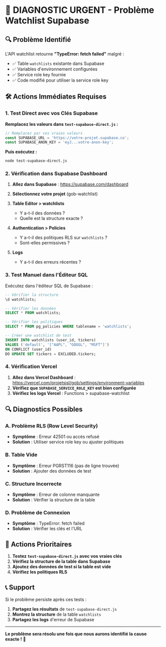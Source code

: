 # 🚨 DIAGNOSTIC URGENT - Problème Watchlist Supabase

## 🔍 Problème Identifié

L'API watchlist retourne **"TypeError: fetch failed"** malgré :
- ✅ Table `watchlists` existante dans Supabase
- ✅ Variables d'environnement configurées
- ✅ Service role key fournie
- ✅ Code modifié pour utiliser la service role key

## 🛠️ Actions Immédiates Requises

### 1. **Test Direct avec vos Clés Supabase**

**Remplacez les valeurs dans `test-supabase-direct.js` :**

```javascript
// Remplacez par vos vraies valeurs
const SUPABASE_URL = 'https://votre-projet.supabase.co';
const SUPABASE_ANON_KEY = 'eyJ...votre-anon-key';
```

**Puis exécutez :**
```bash
node test-supabase-direct.js
```

### 2. **Vérification dans Supabase Dashboard**

1. **Allez dans Supabase** : https://supabase.com/dashboard
2. **Sélectionnez votre projet** (gob-watchlist)
3. **Table Editor > watchlists**
   - Y a-t-il des données ?
   - Quelle est la structure exacte ?

4. **Authentication > Policies**
   - Y a-t-il des politiques RLS sur `watchlists` ?
   - Sont-elles permissives ?

5. **Logs**
   - Y a-t-il des erreurs récentes ?

### 3. **Test Manuel dans l'Éditeur SQL**

Exécutez dans l'éditeur SQL de Supabase :

```sql
-- Vérifier la structure
\d watchlists;

-- Vérifier les données
SELECT * FROM watchlists;

-- Vérifier les politiques
SELECT * FROM pg_policies WHERE tablename = 'watchlists';

-- Créer une watchlist de test
INSERT INTO watchlists (user_id, tickers) 
VALUES ('default', '["AAPL", "GOOGL", "MSFT"]')
ON CONFLICT (user_id) 
DO UPDATE SET tickers = EXCLUDED.tickers;
```

### 4. **Vérification Vercel**

1. **Allez dans Vercel Dashboard** : https://vercel.com/projetsjsl/gob/settings/environment-variables
2. **Vérifiez que `SUPABASE_SERVICE_ROLE_KEY` est bien configurée**
3. **Vérifiez les logs Vercel** : Functions > supabase-watchlist

## 🔍 Diagnostics Possibles

### A. **Problème RLS (Row Level Security)**
- **Symptôme** : Erreur 42501 ou accès refusé
- **Solution** : Utiliser service role key ou ajuster politiques

### B. **Table Vide**
- **Symptôme** : Erreur PGRST116 (pas de ligne trouvée)
- **Solution** : Ajouter des données de test

### C. **Structure Incorrecte**
- **Symptôme** : Erreur de colonne manquante
- **Solution** : Vérifier la structure de la table

### D. **Problème de Connexion**
- **Symptôme** : TypeError: fetch failed
- **Solution** : Vérifier les clés et l'URL

## 🎯 Actions Prioritaires

1. **Testez `test-supabase-direct.js` avec vos vraies clés**
2. **Vérifiez la structure de la table dans Supabase**
3. **Ajoutez des données de test si la table est vide**
4. **Vérifiez les politiques RLS**

## 📞 Support

Si le problème persiste après ces tests :
1. **Partagez les résultats** de `test-supabase-direct.js`
2. **Montrez la structure** de la table `watchlists`
3. **Partagez les logs** d'erreur de Supabase

---

**Le problème sera résolu une fois que nous aurons identifié la cause exacte !** 🚀
